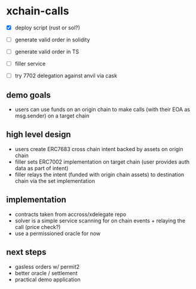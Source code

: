 # xchain-calls

- [x] deploy script (rust or sol?)
- [ ] generate valid order in solidity
- [ ] generate valid order in TS
- [ ] filler service

- [ ] try 7702 delegation against anvil via cask

## demo goals
- users can use funds on an origin chain to make calls (with their EOA as msg.sender) on a target chain

## high level design
- users create ERC7683 cross chain intent backed by assets on origin chain
- filler sets ERC7002 implementation on target chain (user provides auth data as part of intent)
- filler relays the intent (funded with origin chain assets) to destination chain via the set implementation

## implementation
- contracts taken from accross/xdelegate repo
- solver is a simple service scanning for on chain events + relaying the call (price check?)
- use a permissioned oracle for now

## next steps
- gasless orders w/ permit2
- better oracle / settlement
- practical demo application 
